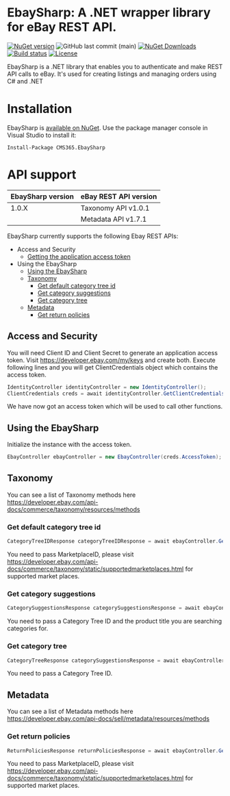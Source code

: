 # EbaySharp: A .NET wrapper library for eBay REST API.

[![NuGet version](https://img.shields.io/nuget/v/CMS365.EbaySharp.svg?maxAge=3600)](https://www.nuget.org/packages/CMS365.EbaySharp/)
![GitHub last commit (main)](https://img.shields.io/github/last-commit/CMS365-PTY-LTD/EbaySharp/main.svg?logo=github)
[![NuGet Downloads](https://img.shields.io/nuget/dt/CMS365.EbaySharp.svg?logo=nuget)](https://www.nuget.org/packages/CMS365.EbaySharp/)
[![Build status](https://img.shields.io/azure-devops/build/cms-365/EbaySharp/9.svg?logo=azuredevops)](https://cms-365.visualstudio.com/EbaySharp/_build?definitionId=9)
[![License](https://img.shields.io/badge/license-MIT-green)](./LICENSE)

EbaySharp is a .NET library that enables you to authenticate and make REST API calls to eBay. It's used for creating listings and managing orders using C# and .NET

# Installation

EbaySharp is [available on NuGet](https://www.nuget.org/packages/CMS365.EbaySharp/). Use the package manager
console in Visual Studio to install it:

```pwsh
Install-Package CMS365.EbaySharp
```

# API support

| EbaySharp version | eBay REST API version |
| ----------------- | --------------------- |
| 1.0.X             | Taxonomy API v1.0.1 
|                   | Metadata API v1.7.1   |

EbaySharp currently supports the following Ebay REST APIs:

- Access and Security
  - [Getting the application access token](#access-and-security)
- Using the EbaySharp
  - [Using the EbaySharp](#using-the-EbaySharp)
  - [Taxonomy](#taxonomy)
    - [Get default category tree id](#get-default-category-tree-id)
    - [Get category suggestions](#get-category-suggestions)
    - [Get category tree](#get-category-tree)
  - [Metadata](#metadata)
    - [Get return policies](#get-return-policies)

## Access and Security

You will need Client ID and Client Secret to generate an application access token. Visit https://developer.ebay.com/my/keys and create both.
Execute following lines and you will get ClientCredentials object which contains the access token.

```C#
IdentityController identityController = new IdentityController();
ClientCredentials creds = await identityController.GetClientCredentials(YOUR CLINET ID, YOUR CLIENT SECRET);
```

We have now got an access token which will be used to call other functions.

## Using the EbaySharp

Initialize the instance with the access token.

```C#
EbayController ebayController = new EbayController(creds.AccessToken);
```

## Taxonomy

You can see a list of Taxonomy methods here https://developer.ebay.com/api-docs/commerce/taxonomy/resources/methods

### Get default category tree id

```C#
CategoryTreeIDResponse categoryTreeIDResponse = await ebayController.GetDefaultCategoryTreeId([MarketplaceID]);
```

You need to pass MarketplaceID, please visit https://developer.ebay.com/api-docs/commerce/taxonomy/static/supportedmarketplaces.html for supported market places.

### Get category suggestions

```C#
CategorySuggestionsResponse categorySuggestionsResponse = await ebayController.GetCategorySuggestions([CategoryTreeID], [ProductTitle]);
```

You need to pass a Category Tree ID and the product title you are searching categories for.

### Get category tree

```C#
CategoryTreeResponse categorySuggestionsResponse = await ebayController.GetCategoryTree([CategoryTreeID]);
```

You need to pass a Category Tree ID.

## Metadata
You can see a list of Metadata methods here https://developer.ebay.com/api-docs/sell/metadata/resources/methods

### Get return policies

```C#
ReturnPoliciesResponse returnPoliciesResponse = await ebayController.GetReturnPolicies([MarketplaceID]);
```

You need to pass MarketplaceID, please visit https://developer.ebay.com/api-docs/commerce/taxonomy/static/supportedmarketplaces.html for supported market places.
